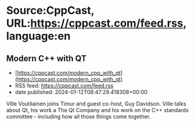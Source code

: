 # Source:CppCast, URL:https://cppcast.com/feed.rss, language:en

## Modern C++ with QT
 - [https://cppcast.com/modern_cpp_with_qt](https://cppcast.com/modern_cpp_with_qt)
 - RSS feed: https://cppcast.com/feed.rss
 - date published: 2024-01-12T08:47:29.418308+00:00

Ville Voutilainen joins Timur and guest co-host, Guy Davidson. Ville talks about Qt, his work a The Qt Company and his work on the C++ standards committee - including how all those things come together.

